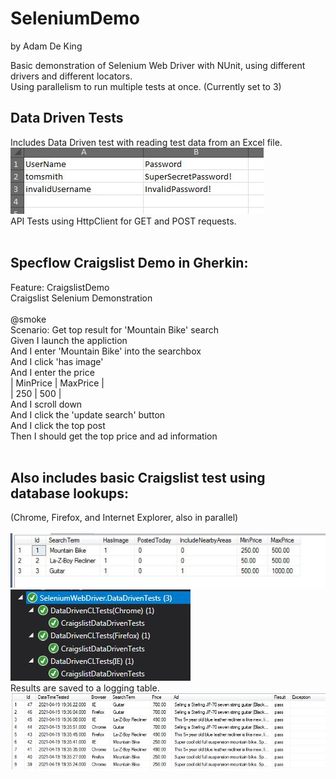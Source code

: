# SeleniumDemo
by Adam De King </br>

Basic demonstration of Selenium Web Driver with NUnit, using different drivers and different locators.</br>
Using parallelism to run multiple tests at once. (Currently set to 3) </br>

## Data Driven Tests
Includes Data Driven test with reading test data from an Excel file. </br>
![excel img](./images/ExcelData.jpg)</br>
API Tests using HttpClient for GET and POST requests. </br>
</br>


## Specflow Craigslist Demo in Gherkin: </br>
Feature: CraigslistDemo </br>
	Craigslist Selenium Demonstration </br>
 </br>
@smoke </br>
Scenario: Get top result for 'Mountain Bike' search </br>
	Given I launch the appliction </br>
	And I enter 'Mountain Bike' into the searchbox </br>
	And I click 'has image' </br>
	And I enter the price </br>
		| MinPrice | MaxPrice | </br>
		| 250      | 500      | </br>
	And I scroll down </br>
	And I click the 'update search' button </br>
	And I click the top post </br>
	Then I should get the top price and ad information </br>
 </br>

## Also includes basic Craigslist test using database lookups:  </br>
(Chrome, Firefox, and Internet Explorer, also in parallel) </br>
</br>
![database search img](./images/SqlSearchTable.jpg)
</br>
![Test Explorer img](./images/TestExplorer.jpg)
</br>
Results are saved to a logging table. </br>
![database logs img](./images/SqlLogsTable.jpg)
</br>

